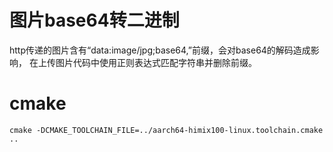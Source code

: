 # 图片base64转二进制

http传递的图片含有“data:image/jpg;base64,”前缀，会对base64的解码造成影响，
在上传图片代码中使用正则表达式匹配字符串并删除前缀。

# cmake

    cmake -DCMAKE_TOOLCHAIN_FILE=../aarch64-himix100-linux.toolchain.cmake ..